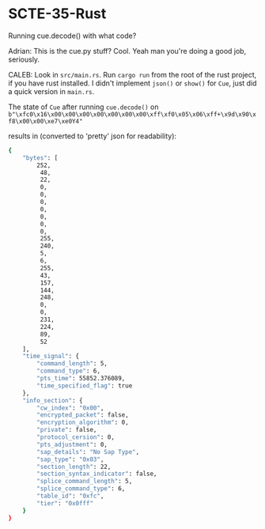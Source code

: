 # SCTE-35-Rust

Running cue.decode() with what code?

Adrian: This is the cue.py stuff? Cool. 
Yeah man you're doing a good job, seriously.

CALEB: Look in `src/main.rs`. Run `cargo run` from the root of the rust project, if you have rust installed.
I didn't implement `json()` or `show()` for `Cue`, just did a quick version in `main.rs`.

The state of `Cue` after running `cue.decode()` on `b"\xfc0\x16\x00\x00\x00\x00\x00\x00\x00\xff\xf0\x05\x06\xff+\x9d\x90\xf8\x00\x00\xe7\xe0Y4"`

results in (converted to 'pretty' json for readability):

``` bash
{
    "bytes": [
        252,
         48,
         22,
         0,
         0,
         0,
         0,
         0,
         0,
         0,
         255,
         240,
         5,
         6,
         255,
         43,
         157,
         144,
         248,
         0,
         0,
         231,
         224,
         89,
         52
    ],
    "time_signal": {
        "command_length": 5,
        "command_type": 6,
        "pts_time": 55852.376089,
        "time_specified_flag": true
    },
    "info_section": {
        "cw_index": "0x00",
        "encrypted_packet": false,
        "encryption_algorithm": 0,
        "private": false,
        "protocol_cersion": 0,
        "pts_adjustment": 0,
        "sap_details": "No Sap Type",
        "sap_type": "0x03",
        "section_length": 22,
        "section_syntax_indicator": false,
        "splice_command_length": 5,
        "splice_command_type": 6,
        "table_id": "0xfc",
        "tier": "0x0fff"
    }
}
```
